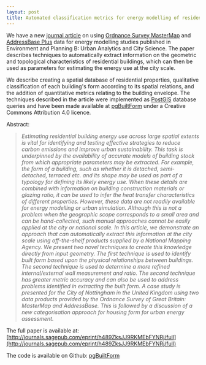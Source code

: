```yaml
---
layout: post
title: Automated classification metrics for energy modelling of residential buildings in the UK with open algorithms
---
```


We have a new [journal article](http://journals.sagepub.com/eprint/h489ZksJJ9RKMEbFYNRj/full) on using [Ordnance Survey MasterMap](https://www.ordnancesurvey.co.uk/business-and-government/products/topography-layer.html) and [AddressBase Plus](https://www.ordnancesurvey.co.uk/business-and-government/products/addressbase-plus.html) data for energy modelling studies published in Environment and Planning B: Urban Analytics and City Science. The paper describes techniques to automatically extract information on the geometric and topological characteristics of residential buildings, which can then be used as parameters for estimating the energy use at the city scale. 

We describe creating a spatial database of residential properties, qualitative classification of each building's form according to its spatial relations, and the addition of quantitative metrics relating to the building envelope. The techniques described in the article were implemented as [PostGIS](https://postgis.net/) database queries and have been made available at [pgBuiltForm](https://github.com/lucas-uk/pgBuiltForm) under a Creative Commons Attribution 4.0 licence.

Abstract:
>*Estimating residential building energy use across large spatial extents is vital for identifying and testing effective strategies to reduce carbon emissions and improve urban sustainability. This task is underpinned by the availability of accurate models of building stock from which appropriate parameters may be extracted. For example, the form of a building, such as whether it is detached, semi-detached, terraced etc. and its shape may be used as part of a typology for defining its likely energy use. When these details are combined with information on building construction materials or glazing ratio, it can be used to infer the heat transfer characteristics of different properties. However, these data are not readily available for energy modelling or urban simulation. Although this is not a problem when the geographic scope corresponds to a small area and can be hand-collected, such manual approaches cannot be easily applied at the city or national scale. In this article, we demonstrate an approach that can automatically extract this information at the city scale using off-the-shelf products supplied by a National Mapping Agency. We present two novel techniques to create this knowledge directly from input geometry. The first technique is used to identify built form based upon the physical relationships between buildings. The second technique is used to determine a more refined internal/external wall measurement and ratio. The second technique has greater metric accuracy and can also be used to address problems identified in extracting the built form. A case study is presented for the City of Nottingham in the United Kingdom using two data products provided by the Ordnance Survey of Great Britain: MasterMap and AddressBase. This is followed by a discussion of a new categorisation approach for housing form for urban energy assessment.*


The full paper is available at: [http://journals.sagepub.com/eprint/h489ZksJJ9RKMEbFYNRj/full](http://journals.sagepub.com/eprint/h489ZksJJ9RKMEbFYNRj/full)

The code is available on Github: [pgBuiltForm](https://github.com/lucas-uk/pgBuiltForm) 